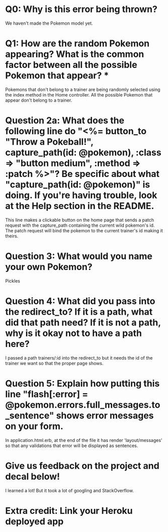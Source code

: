 # Q0: Why is this error being thrown?
We haven't made the Pokemon model yet.

# Q1: How are the random Pokemon appearing? What is the common factor between all the possible Pokemon that appear? *

Pokemons that don't belong to a trainer are being randomly selected using the index method in the Home controller. All the possible Pokemon that appear don't belong to a trainer.

# Question 2a: What does the following line do "<%= button_to "Throw a Pokeball!", capture_path(id: @pokemon), :class => "button medium", :method => :patch %>"? Be specific about what "capture_path(id: @pokemon)" is doing. If you're having trouble, look at the Help section in the README.

This line makes a clickable button on the home page that sends a patch request with the capture_path containing the current wild pokemon's id. The patch request will bind the pokemon to the current trainer's id making it theirs.

# Question 3: What would you name your own Pokemon?

Pickles

# Question 4: What did you pass into the redirect_to? If it is a path, what did that path need? If it is not a path, why is it okay not to have a path here?

I passed a path trainers/:id into the redirect_to but it needs the id of the trainer we want so that the proper page shows.

# Question 5: Explain how putting this line "flash[:error] = @pokemon.errors.full_messages.to_sentence" shows error messages on your form.

In application.html.erb, at the end of the file it has render 'layout/messages' so that any validations that error will be displayed as sentences.

# Give us feedback on the project and decal below!

I learned a lot! But it took a lot of googling and StackOverflow.

# Extra credit: Link your Heroku deployed app
